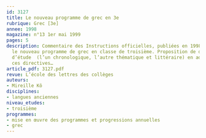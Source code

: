 ```yaml
---
id: 3127
title: Le nouveau programme de grec en 3e
rubrique: Grec [3e]
annee: 1998
magazine: n°13 1er mai 1999
pages: 5
description: Commentaire des Instructions officielles, publiées en 1998, concernant
  le nouveau programme de grec en classe de troisième. Proposition de deux parcours
  d’étude  (l’un chronologique, l’autre thématique et littéraire) en adéquation avec
  ces directives…
article_pdf: 3127.pdf
revue: L’école des lettres des collèges
auteurs:
- Mireille Kô
disciplines:
- langues anciennes
niveau_etudes:
- troisième
programmes:
- mise en œuvre des programmes et progressions annuelles
- grec
---
```

